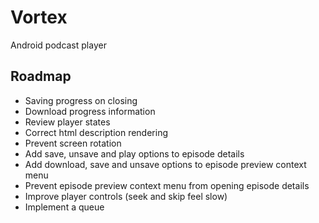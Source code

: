 # Vortex

Android podcast player

## Roadmap

- Saving progress on closing
- Download progress information
- Review player states
- Correct html description rendering
- Prevent screen rotation
- Add save, unsave and play options to episode details
- Add download, save and unsave options to episode preview context menu
- Prevent episode preview context menu from opening episode details
- Improve player controls (seek and skip feel slow)
- Implement a queue
